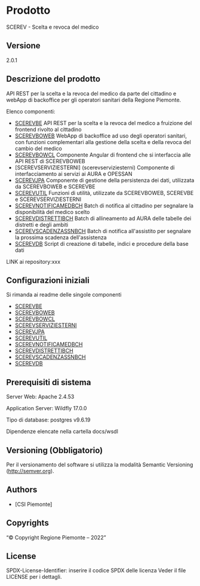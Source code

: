 # Prodotto

SCEREV - Scelta e revoca del medico

## Versione

2.0.1

## Descrizione del prodotto

API REST per la scelta e la revoca del medico da parte del cittadino e webApp di backoffice per gli operatori sanitari della Regione Piemonte.

Elenco componenti:

* [SCEREVBE](scerevbe) API REST per la scelta e la revoca del medico a fruizione del frontend rivolto al cittadino
* [SCEREVBOWEB](scerevboweb) WebApp di backoffice ad uso degli operatori sanitari, con funzioni complementari alla gestione della scelta e della revoca del cambio del medico
* [SCEREVBOWCL](scerevbowcl) Componente Angular di frontend che si interfaccia alle API REST di SCEREVBOWEB
* [SCEREVSERVIZIESTERNI] (scerevserviziesterni) Componente di interfacciamento ai servizi ai AURA e OPESSAN
* [SCEREVJPA](scerevjpa) Componente di gestione della persistenza dei dati, utilizzata da SCEREVBOWEB e SCEREVBE
* [SCEREVUTIL](scerevutil) Funzioni di utilità, utilizzate da SCEREVBOWEB, SCEREVBE e SCEREVSERVIZIESTERNI
* [SCEREVNOTIFICAMEDBCH](scerevnotificamedbch) Batch di notifica al cittadino per segnalare la disponibilità del medico scelto
* [SCEREVDISTRETTIBCH](scerevdistrettibch) Batch di allineamento ad AURA delle tabelle dei distretti e degli ambiti
* [SCEREVSCADENZASSNBCH](scerevscadenzassnbch) Batch di notifica all'assistito per segnalare la prossima scadenza dell'assistenza
* [SCEREVDB](scerevdb) Script di creazione di tabelle, indici e procedure della base dati

LINK ai repository:xxx

## Configurazioni iniziali

Si rimanda ai readme delle singole componenti

* [SCEREVBE](scerevbe/README.md)
* [SCEREVBOWEB](scerevboweb/README.md)
* [SCEREVBOWCL](scerevbowcl/README.md)
* [SCEREVSERVIZIESTERNI](scerevserviziesterni/README.md)
* [SCEREVJPA](scerevjpa/README.md)
* [SCEREVUTIL](scerevutil/README.md)
* [SCEREVNOTIFICAMEDBCH](scerevnotificamedbch/README.md)
* [SCEREVDISTRETTIBCH](scerevdistrettibch/README.md)
* [SCEREVSCADENZASSNBCH](scerevscadenzassnbch/README.md)
* [SCEREVDB](scerevdb/README.md)

## Prerequisiti di sistema

Server Web:
Apache 2.4.53

Application Server:
Wildfly 17.0.0

Tipo di database:
postgres v9.6.19

Dipendenze elencate nella cartella docs/wsdl

## Versioning (Obbligatorio)

Per il versionamento del software si utilizza la modalità Semantic Versioning (http://semver.org).

## Authors

* [CSI Piemonte]

## Copyrights

“© Copyright Regione Piemonte – 2022”

## License

SPDX-License-Identifier: inserire il codice SPDX delle licenza
Veder il file LICENSE per i dettagli.
